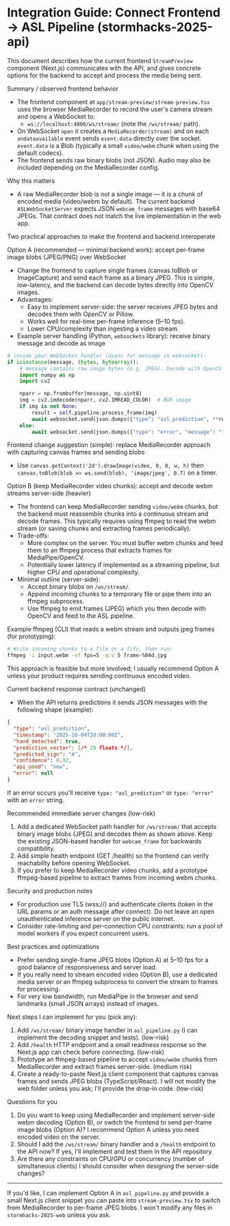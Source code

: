 # Integration Guide: Connect Frontend → ASL Pipeline (stormhacks-2025-api)

This document describes how the current frontend `StreamPreview` component (Next.js) communicates with the API, and gives concrete options for the backend to accept and process the media being sent.

Summary / observed frontend behavior
- The frontend component at `app/stream-preview/stream-preview.tsx` uses the browser MediaRecorder to record the user's camera stream and opens a WebSocket to:
  - `ws://localhost:4000/ws/stream/` (note the `/ws/stream/` path).
- On WebSocket `open` it creates a `MediaRecorder(stream)` and on each `ondataavailable` event sends `event.data` directly over the socket. `event.data` is a Blob (typically a small `video/webm` chunk when using the default codecs).
- The frontend sends raw binary blobs (not JSON). Audio may also be included depending on the MediaRecorder config.

Why this matters
- A raw MediaRecorder blob is not a single image — it is a chunk of encoded media (video/webm by default). The current backend `ASLWebSocketServer` expects JSON `webcam_frame` messages with base64 JPEGs. That contract does not match the live implementation in the web app.

Two practical approaches to make the frontend and backend interoperate

Option A (recommended — minimal backend work): accept per-frame image blobs (JPEG/PNG) over WebSocket
- Change the frontend to capture single frames (canvas.toBlob or ImageCapture) and send each frame as a binary JPEG. This is simple, low-latency, and the backend can decode bytes directly into OpenCV images.
- Advantages:
  - Easy to implement server-side: the server receives JPEG bytes and decodes them with OpenCV or Pillow.
  - Works well for real-time per-frame inference (5–10 fps).
  - Lower CPU/complexity than ingesting a video stream.
- Example server handling (Python, `websockets` library): receive binary message and decode as image

```python
# inside your WebSocket handler (async for message in websocket):
if isinstance(message, (bytes, bytearray)):
    # message contains raw image bytes (e.g. JPEG). Decode with OpenCV
    import numpy as np
    import cv2

    nparr = np.frombuffer(message, np.uint8)
    img = cv2.imdecode(nparr, cv2.IMREAD_COLOR)  # BGR image
    if img is not None:
        result = self.pipeline.process_frame(img)
        await websocket.send(json.dumps({"type": "asl_prediction", **result}))
    else:
        await websocket.send(json.dumps({"type": "error", "message": "Invalid image bytes"}))
```

Frontend change suggestion (simple): replace MediaRecorder approach with capturing canvas frames and sending blobs
- Use `canvas.getContext('2d').drawImage(video, 0, 0, w, h)` then `canvas.toBlob(blob => ws.send(blob), 'image/jpeg', 0.7)` on a timer.

Option B (keep MediaRecorder video chunks): accept and decode webm streams server-side (heavier)
- The frontend can keep MediaRecorder sending `video/webm` chunks, but the backend must reassemble chunks into a continuous stream and decode frames. This typically requires using ffmpeg to read the webm stream (or saving chunks and extracting frames periodically).
- Trade-offs:
  - More complex on the server. You must buffer webm chunks and feed them to an ffmpeg process that extracts frames for MediaPipe/OpenCV.
  - Potentially lower latency if implemented as a streaming pipeline, but higher CPU and operational complexity.
- Minimal outline (server-side):
  - Accept binary blobs on `/ws/stream/`.
  - Append incoming chunks to a temporary file or pipe them into an ffmpeg subprocess.
  - Use ffmpeg to emit frames (JPEG) which you then decode with OpenCV and feed to the ASL pipeline.

Example ffmpeg (CLI) that reads a webm stream and outputs jpeg frames (for prototyping):

```bash
# Write incoming chunks to a file or a fifo, then run:
ffmpeg -i input.webm -vf fps=5 -q:v 5 frame-%04d.jpg
```

This approach is feasible but more involved; I usually recommend Option A unless your product requires sending continuous encoded video.

Current backend response contract (unchanged)
- When the API returns predictions it sends JSON messages with the following shape (example):

```json
{
  "type": "asl_prediction",
  "timestamp": "2025-10-04T20:00:00Z",
  "hand_detected": true,
  "prediction_vector": [/* 29 floats */],
  "predicted_sign": "A",
  "confidence": 0.92,
  "api_used": "new",
  "error": null
}
```

If an error occurs you'll receive `type: "asl_prediction"` or `type: "error"` with an `error` string.

Recommended immediate server changes (low-risk)
1. Add a dedicated WebSocket path handler for `/ws/stream/` that accepts binary image blobs (JPEG) and decodes them as shown above. Keep the existing JSON-based handler for `webcam_frame` for backwards compatibility.
2. Add simple health endpoint (GET /health) so the frontend can verify reachability before opening WebSocket.
3. If you prefer to keep MediaRecorder video chunks, add a prototype ffmpeg-based pipeline to extract frames from incoming webm chunks.

Security and production notes
- For production use TLS (wss://) and authenticate clients (token in the URL params or an auth message after connect). Do not leave an open unauthenticated inference server on the public internet.
- Consider rate-limiting and per-connection CPU constraints: run a pool of model workers if you expect concurrent users.

Best practices and optimizations
- Prefer sending single-frame JPEG blobs (Option A) at 5–10 fps for a good balance of responsiveness and server load.
- If you really need to stream encoded video (Option B), use a dedicated media server or an ffmpeg subprocess to convert the stream to frames for processing.
- For very low bandwidth, run MediaPipe in the browser and send landmarks (small JSON arrays) instead of images.

Next steps I can implement for you (pick any):
1. Add `/ws/stream/` binary image handler in `asl_pipeline.py` (I can implement the decoding snippet and tests). (low-risk)
2. Add `/health` HTTP endpoint and a small readiness response so the Next.js app can check before connecting. (low-risk)
3. Prototype an ffmpeg-based pipeline to accept `video/webm` chunks from MediaRecorder and extract frames server-side. (medium risk)
4. Create a ready-to-paste Next.js client component that captures canvas frames and sends JPEG blobs (TypeScript/React). I will not modify the web folder unless you ask; I'll provide the drop-in code. (low-risk)

Questions for you
1. Do you want to keep using MediaRecorder and implement server-side webm decoding (Option B), or switch the frontend to send per-frame image blobs (Option A)? I recommend Option A unless you need encoded video on the server.
2. Should I add the `/ws/stream/` binary handler and a `/health` endpoint to the API now? If yes, I'll implement and test them in the API repository.
3. Are there any constraints on CPU/GPU or concurrency (number of simultaneous clients) I should consider when designing the server-side changes?

---

If you'd like, I can implement Option A in `asl_pipeline.py` and provide a small Next.js client snippet you can paste into `stream-preview.tsx` to switch from MediaRecorder to per-frame JPEG blobs. I won't modify any files in `stormhacks-2025-web` unless you ask.


